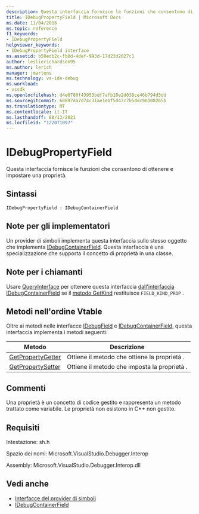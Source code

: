 ```yaml
---
description: Questa interfaccia fornisce le funzioni che consentono di ottenere e impostare una proprietà.
title: IDebugPropertyField | Microsoft Docs
ms.date: 11/04/2016
ms.topic: reference
f1_keywords:
- IDebugPropertyField
helpviewer_keywords:
- IDebugPropertyField interface
ms.assetid: b50edb2c-fb8d-4def-993d-17d23d2027c1
author: leslierichardson95
ms.author: lerich
manager: jmartens
ms.technology: vs-ide-debug
ms.workload:
- vssdk
ms.openlocfilehash: d4e0780f43953bdf7afb10e2d038ce46b794d3dd
ms.sourcegitcommit: 68897da7d74c31ae1ebf5d47c7b5ddc9b108265b
ms.translationtype: MT
ms.contentlocale: it-IT
ms.lasthandoff: 08/13/2021
ms.locfileid: "122071097"
---
```

# <a name="idebugpropertyfield"></a>IDebugPropertyField
Questa interfaccia fornisce le funzioni che consentono di ottenere e impostare una proprietà.

## <a name="syntax"></a>Sintassi

```
IDebugPropertyField : IDebugContainerField
```

## <a name="notes-for-implementers"></a>Note per gli implementatori
 Un provider di simboli implementa questa interfaccia sullo stesso oggetto che implementa [IDebugContainerField](../../../extensibility/debugger/reference/idebugcontainerfield.md). Questa interfaccia è una specializzazione che supporta il concetto di proprietà in una classe.

## <a name="notes-for-callers"></a>Note per i chiamanti
 Usare [QueryInterface](/cpp/atl/queryinterface) per ottenere questa interfaccia [dall'interfaccia IDebugContainerField](../../../extensibility/debugger/reference/idebugcontainerfield.md) se il [metodo GetKind](../../../extensibility/debugger/reference/idebugfield-getkind.md) restituisce `FIELD_KIND_PROP` .

## <a name="methods-in-vtable-order"></a>Metodi nell'ordine Vtable
 Oltre ai metodi nelle interfacce [IDebugField](../../../extensibility/debugger/reference/idebugfield.md) e [IDebugContainerField,](../../../extensibility/debugger/reference/idebugcontainerfield.md) questa interfaccia implementa i metodi seguenti:

|Metodo|Descrizione|
|------------|-----------------|
|[GetPropertyGetter](../../../extensibility/debugger/reference/idebugpropertyfield-getpropertygetter.md)|Ottiene il metodo che ottiene la proprietà .|
|[GetPropertySetter](../../../extensibility/debugger/reference/idebugpropertyfield-getpropertysetter.md)|Ottiene il metodo che imposta la proprietà .|

## <a name="remarks"></a>Commenti
 Una proprietà è un concetto di codice gestito e rappresenta un metodo trattato come variabile. Le proprietà non esistono in C++ non gestito.

## <a name="requirements"></a>Requisiti
 Intestazione: sh.h

 Spazio dei nomi: Microsoft.VisualStudio.Debugger.Interop

 Assembly: Microsoft.VisualStudio.Debugger.Interop.dll

## <a name="see-also"></a>Vedi anche
- [Interfacce del provider di simboli](../../../extensibility/debugger/reference/symbol-provider-interfaces.md)
- [IDebugContainerField](../../../extensibility/debugger/reference/idebugcontainerfield.md)
